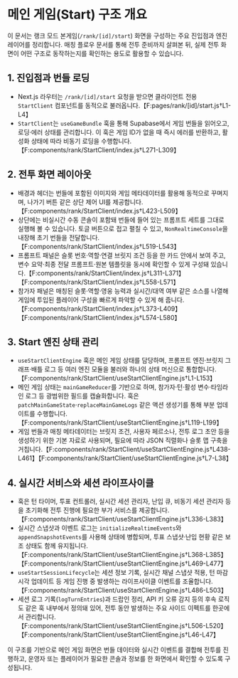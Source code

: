 # 메인 게임(Start) 구조 개요

이 문서는 랭크 모드 본게임(`/rank/[id]/start`) 화면을 구성하는 주요 진입점과 엔진 레이어를 정리합니다. 매칭 플로우 문서를 통해 전투 준비까지 살펴본 뒤, 실제 전투 화면이 어떤 구조로 동작하는지를 확인하는 용도로 활용할 수 있습니다.

## 1. 진입점과 번들 로딩
- Next.js 라우터는 `/rank/[id]/start` 요청을 받으면 클라이언트 전용 `StartClient` 컴포넌트를 동적으로 불러옵니다.【F:pages/rank/[id]/start.js†L1-L4】
- `StartClient`는 `useGameBundle` 훅을 통해 Supabase에서 게임 번들을 읽어오고, 로딩·에러 상태를 관리합니다. 이 훅은 게임 ID가 없을 때 즉시 에러를 반환하고, 활성화 상태에 따라 비동기 로딩을 수행합니다.【F:components/rank/StartClient/index.js†L271-L309】

## 2. 전투 화면 레이아웃
- 배경과 헤더는 번들에 포함된 이미지와 게임 메타데이터를 활용해 동적으로 꾸며지며, 나가기 버튼 같은 상단 제어 UI를 제공합니다.【F:components/rank/StartClient/index.js†L423-L509】
- 상단에는 비실시간 수동 콘솔이 포함돼 번들에 들어 있는 프롬프트 세트를 그대로 실행해 볼 수 있습니다. 토글 버튼으로 접고 펼칠 수 있고, `NonRealtimeConsole`을 내장해 초기 번들을 전달합니다.【F:components/rank/StartClient/index.js†L519-L543】
- 프롬프트 패널은 슬롯 번호·역할·연결 브릿지 조건 등을 한 카드 안에서 보여 주고, 변수 요약·최종 전달 프롬프트·원본 템플릿을 동시에 확인할 수 있게 구성돼 있습니다.【F:components/rank/StartClient/index.js†L311-L371】【F:components/rank/StartClient/index.js†L558-L571】
- 참가자 패널은 매칭된 슬롯·역할·영웅 능력과 실시간/대역 여부 같은 소스를 나열해 게임에 투입된 플레이어 구성을 빠르게 파악할 수 있게 해 줍니다.【F:components/rank/StartClient/index.js†L373-L409】【F:components/rank/StartClient/index.js†L574-L580】

## 3. Start 엔진 상태 관리
- `useStartClientEngine` 훅은 메인 게임 상태를 담당하며, 프롬프트 엔진·브릿지 그래프·배틀 로그 등 여러 엔진 모듈을 불러와 하나의 상태 머신으로 통합합니다.【F:components/rank/StartClient/useStartClientEngine.js†L1-L153】
- 메인 게임 상태는 `mainGameReducer`를 기반으로 하며, 참가자·턴·활성 변수·타임라인 로그 등 광범위한 필드를 캡슐화합니다. 훅은 `patchMainGameState`·`replaceMainGameLogs` 같은 액션 생성기를 통해 부분 업데이트를 수행합니다.【F:components/rank/StartClient/useStartClientEngine.js†L119-L199】
- 게임 번들과 매칭 메타데이터는 브릿지 조건, 사용자 페르소나, 전투 로그 초안 등을 생성하기 위한 기본 자료로 사용되며, 필요에 따라 JSON 직렬화나 슬롯 맵 구축을 거칩니다.【F:components/rank/StartClient/useStartClientEngine.js†L438-L461】【F:components/rank/StartClient/useStartClientEngine.js†L7-L38】

## 4. 실시간 서비스와 세션 라이프사이클
- 훅은 턴 타이머, 투표 컨트롤러, 실시간 세션 관리자, 난입 큐, 비동기 세션 관리자 등을 초기화해 전투 진행에 필요한 부가 서비스를 제공합니다.【F:components/rank/StartClient/useStartClientEngine.js†L336-L383】
- 실시간 스냅샷과 이벤트 로그는 `initializeRealtimeEvents`와 `appendSnapshotEvents`를 사용해 상태에 병합되며, 투표 스냅샷·난입 현황 같은 보조 상태도 함께 유지됩니다.【F:components/rank/StartClient/useStartClientEngine.js†L368-L385】【F:components/rank/StartClient/useStartClientEngine.js†L469-L477】
- `useStartSessionLifecycle`는 세션 정보 기록, 실시간 채널 스냅샷 적용, 턴 마감 시각 업데이트 등 게임 진행 중 발생하는 라이프사이클 이벤트를 조율합니다.【F:components/rank/StartClient/useStartClientEngine.js†L486-L503】
- 세션 로그 기록(`logTurnEntries`)과 드랍인 정리, API 키 오류 감지 등의 후속 로직도 같은 훅 내부에서 정의돼 있어, 전투 동안 발생하는 주요 사이드 이펙트를 한곳에서 관리합니다.【F:components/rank/StartClient/useStartClientEngine.js†L506-L520】【F:components/rank/StartClient/useStartClientEngine.js†L46-L47】

이 구조를 기반으로 메인 게임 화면은 번들 데이터와 실시간 이벤트를 결합해 전투를 진행하고, 운영자 또는 플레이어가 필요한 콘솔과 정보를 한 화면에서 확인할 수 있도록 구성됩니다.
